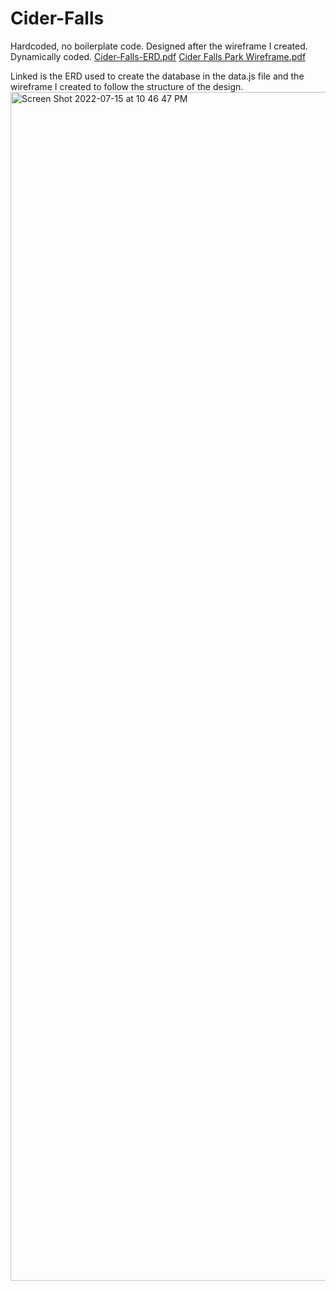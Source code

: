 # Cider-Falls
Hardcoded, no boilerplate code. Designed after the wireframe I created. 
Dynamically coded. 
[Cider-Falls-ERD.pdf](https://github.com/tiffani-burk/Cider-Falls/files/9002539/Cider-Falls-ERD.pdf)
[Cider Falls Park Wireframe.pdf](https://github.com/tiffani-burk/Cider-Falls/files/9002540/Cider.Falls.Park.Wireframe.pdf)

Linked is the ERD used to create the database in the data.js file and the wireframe I created to follow the structure of the design. 
<img width="1902" alt="Screen Shot 2022-07-15 at 10 46 47 PM" src="https://user-images.githubusercontent.com/99150447/179338353-93b826c7-1b8d-4996-8ef3-829af30e3ce4.png">
